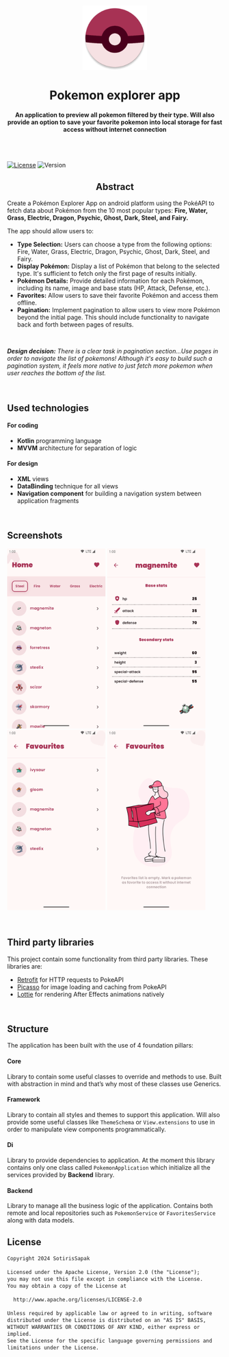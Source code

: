 <br/>
<br/>
<p align="center">
  <img width="150" height="150" src="./pokemon explorer app icon.png">
  <h1 align="center">Pokemon explorer app</h1>
  <h4 align="center">An application to preview all pokemon filtered by their type. Will also provide an option to save your favorite pokemon into local storage for fast access without internet connection</h1>
</p>

<br/>
<br/>

[![License](https://img.shields.io/badge/License-Apache_2.0-blue.svg)](https://opensource.org/licenses/Apache-2.0)
![Version](https://img.shields.io/github/v/release/SotirisSapak/:Pokemon-Explorer-App)


<h2 align="center">Abstract</h2>

Create a Pokémon Explorer App on android platform using the PokéAPI to fetch data about Pokémon from the 10 most popular types: <b>Fire, Water, Grass, Electric, Dragon, Psychic, Ghost, Dark, Steel, and Fairy.</b>

The app should allow users to:

* <b>Type Selection:</b> Users can choose a type from the following options: Fire, Water, Grass, Electric, Dragon, Psychic, Ghost, Dark, Steel, and Fairy.
* <b>Display Pokémon:</b> Display a list of Pokémon that belong to the selected type. It's sufficient to fetch only the first page of results initially.
* <b>Pokémon Details:</b> Provide detailed information for each Pokémon, including its name, image and base stats (HP, Attack, Defense, etc.).
* <b>Favorites:</b> Allow users to save their favorite Pokémon and access them offline.
* <b>Pagination:</b> Implement pagination to allow users to view more Pokémon beyond the initial page. This should include functionality to navigate back and forth between pages of results.

<br/>

_**Design decision:**_
_There is a clear task in pagination section...Use pages in order to navigate the list of pokemons! Although it's easy to build such a pagination system, it feels more native to just fetch more pokemon when user reaches the bottom of the list._

<br/>

## Used technologies
#### For coding
* <b>Kotlin</b> programming language
* <b>MVVM</b> architecture for separation of logic

#### For design
* <b>XML</b> views
* <b>DataBinding</b> technique for all views
* <b>Navigation component</b> for building a navigation system between application fragments

<br/>

## Screenshots
<p float="left">
  <img width="230" height="420" src="./screenshot home screen.png">
  <img width="230" height="420" src="./screenshot pokemon preview.png">
  <img width="230" height="420" src="./screenshot favorites list.png">
  <img width="230" height="420" src="./screenshot favorites empty state.png">
</p>

<br/>

## Third party libraries
This project contain some functionality from third party libraries. These libraries are:

* [Retrofit](https://github.com/square/retrofit) for HTTP requests to PokeAPI
* [Picasso](https://github.com/square/picasso) for image loading and caching from PokeAPI
* [Lottie](https://github.com/airbnb/lottie-android) for rendering After Effects animations natively

<br/>

## Structure
The application has been built with the use of 4 foundation pillars:

#### Core
Library to contain some useful classes to override and methods to use. Built with abstraction in mind and that’s why most of these classes use Generics. 

#### Framework
Library to contain all styles and themes to support this application. Will also provide some useful classes like <code>ThemeSchema</code> or <code>View.extensions</code> to use in order to manipulate view components programmatically.

#### Di
Library to provide dependencies to application. At the moment this library contains only one class called <code>PokemonApplication</code> which initialize all the services provided by <b>Backend</b> library.

#### Backend
Library to manage all the business logic of the application. Contains both remote and local repositories such as <code>PokemonService</code> or <code>FavoritesService</code> along with data models. 



## License
```copyright 
Copyright 2024 SotirisSapak

Licensed under the Apache License, Version 2.0 (the "License");
you may not use this file except in compliance with the License.
You may obtain a copy of the License at

  http://www.apache.org/licenses/LICENSE-2.0

Unless required by applicable law or agreed to in writing, software
distributed under the License is distributed on an "AS IS" BASIS,
WITHOUT WARRANTIES OR CONDITIONS OF ANY KIND, either express or implied.
See the License for the specific language governing permissions and
limitations under the License.
```
